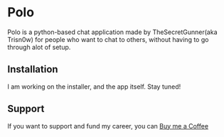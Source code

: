 # Polo
Polo is a python-based chat application made by TheSecretGunner(aka Trisn0w) for people who want to chat to others, without having to go through alot of setup.
## Installation
I am working on the installer, and the app itself. Stay tuned!

## Support
If you want to support and fund my career, you can [Buy me a Coffee](https://www.buymeacoffee.com/secretgunner)
